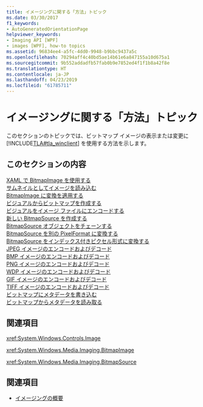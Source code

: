 ```yaml
---
title: イメージングに関する「方法」トピック
ms.date: 03/30/2017
f1_keywords:
- AutoGeneratedOrientationPage
helpviewer_keywords:
- Imaging API [WPF]
- images [WPF], how-to topics
ms.assetid: 96834ee4-a5fc-4dd0-9948-b9bbc9437a5c
ms.openlocfilehash: 70294aff4c40bd5ae14b61e6a847155a10d675a1
ms.sourcegitcommit: 9b552addadfb57fab0b9e7852ed4f1f1b8a42f8e
ms.translationtype: HT
ms.contentlocale: ja-JP
ms.lasthandoff: 04/23/2019
ms.locfileid: "61785711"
---
```

# <a name="imaging-how-to-topics"></a>イメージングに関する「方法」トピック
このセクションのトピックでは、ビットマップ イメージの表示または変更に [!INCLUDE[TLA#tla_winclient](../../../../includes/tlasharptla-winclient-md.md)] を使用する方法を示します。  
  
## <a name="in-this-section"></a>このセクションの内容  
 [XAML で BitmapImage を使用する](how-to-use-a-bitmapimage.md)  
 [サムネイルとしてイメージを読み込む](how-to-load-an-image-as-a-thumbnail.md)  
 [BitmapImage に変換を適用する](how-to-apply-a-transform-to-a-bitmapimage.md)  
 [ビジュアルからビットマップを作成する](how-to-create-a-bitmap-from-a-visual.md)  
 [ビジュアルをイメージ ファイルにエンコードする](how-to-encode-a-visual-to-an-image-file.md)  
 [新しい BitmapSource を作成する](how-to-create-a-new-bitmapsource.md)  
 [BitmapSource オブジェクトをチェーンする](how-to-chain-bitmapsource-objects-together.md)  
 [BitmapSource を別の PixelFormat に変換する](how-to-convert-a-bitmapsource-to-a-different-pixelformat.md)  
 [BitmapSource をインデックス付きピクセル形式に変換する](how-to-convert-a-bitmapsource-to-an-indexed-pixel-format.md)  
 [JPEG イメージのエンコードおよびデコード](how-to-encode-and-decode-a-jpeg-image.md)  
 [BMP イメージのエンコードおよびデコード](how-to-encode-and-decode-a-bmp-image.md)  
 [PNG イメージのエンコードおよびデコード](how-to-encode-and-decode-a-png-image.md)  
 [WDP イメージのエンコードおよびデコード](how-to-encode-and-decode-a-wdp-image.md)  
 [GIF イメージのエンコードおよびデコード](how-to-encode-and-decode-a-gif-image.md)  
 [TIFF イメージのエンコードおよびデコード](how-to-encode-and-decode-a-tiff-image.md)  
 [ビットマップにメタデータを書き込む](how-to-write-metadata-to-a-bitmap.md)  
 [ビットマップからメタデータを読み取る](how-to-read-metadata-from-a-bitmap.md)  
  
## <a name="reference"></a>関連項目  
 <xref:System.Windows.Controls.Image>  
  
 <xref:System.Windows.Media.Imaging.BitmapImage>  
  
 <xref:System.Windows.Media.Imaging.BitmapSource>  
  
## <a name="see-also"></a>関連項目

- [イメージングの概要](imaging-overview.md)
